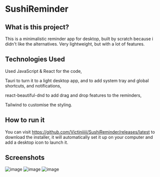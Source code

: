 # SushiReminder
## What is this project?
This is a minimalistic reminder app for desktop, built by scratch because i didn't like the alternatives. Very lightweight, but with a lot of features.
## Technologies Used
Used JavaScript & React for the code, 

Tauri to turn it to a light desktop app, and to add system tray and global shortcuts, and notifications, 

react-beautiful-dnd to add drag and drop features to the reminders, 

Tailwind to customise the styling. 
## How to run it
You can visit https://github.com/Victiniiiii/SushiReminder/releases/latest to download the installer, it will automatically set it up on your computer and add a desktop icon to launch it.
## Screenshots
![image](https://github.com/user-attachments/assets/070237f8-1162-4f75-acdf-190f98236c82)
![image](https://github.com/user-attachments/assets/f85f01a3-d8c8-4d82-b576-6c63a90fafd3)
![image](https://github.com/user-attachments/assets/10e3ee23-1e13-4062-91f1-74710dffdd60)
